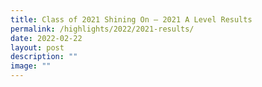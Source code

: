 ```yaml
---
title: Class of 2021 Shining On – 2021 A Level Results
permalink: /highlights/2022/2021-results/
date: 2022-02-22
layout: post
description: ""
image: ""
---
```

